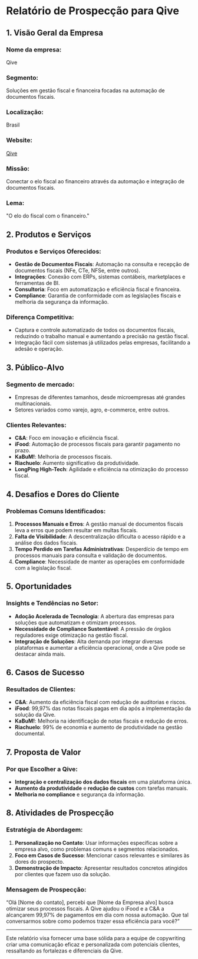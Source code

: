 # Relatório de Prospecção para Qive

## 1. Visão Geral da Empresa
### Nome da empresa:
Qive

### Segmento:
Soluções em gestão fiscal e financeira focadas na automação de documentos fiscais.

### Localização:
Brasil

### Website:
[Qive](https://qive.com.br)

### Missão:
Conectar o elo fiscal ao financeiro através da automação e integração de documentos fiscais.

### Lema:
"O elo do fiscal com o financeiro."

## 2. Produtos e Serviços
### Produtos e Serviços Oferecidos:
- **Gestão de Documentos Fiscais**: Automação na consulta e recepção de documentos fiscais (NFe, CTe, NFSe, entre outros).
- **Integrações**: Conexão com ERPs, sistemas contábeis, marketplaces e ferramentas de BI.
- **Consultoria**: Foco em automatização e eficiência fiscal e financeira.
- **Compliance**: Garantia de conformidade com as legislações fiscais e melhoria da segurança da informação.

### Diferença Competitiva:
- Captura e controle automatizado de todos os documentos fiscais, reduzindo o trabalho manual e aumentando a precisão na gestão fiscal.
- Integração fácil com sistemas já utilizados pelas empresas, facilitando a adesão e operação.

## 3. Público-Alvo
### Segmento de mercado:
- Empresas de diferentes tamanhos, desde microempresas até grandes multinacionais.
- Setores variados como varejo, agro, e-commerce, entre outros.

### Clientes Relevantes:
- **C&A**: Foco em inovação e eficiência fiscal.
- **iFood**: Automação de processos fiscais para garantir pagamento no prazo.
- **KaBuM!**: Melhoria de processos fiscais.
- **Riachuelo**: Aumento significativo da produtividade.
- **LongPing High-Tech**: Agilidade e eficiência na otimização do processo fiscal.

## 4. Desafios e Dores do Cliente
### Problemas Comuns Identificados:
1. **Processos Manuais e Erros**: A gestão manual de documentos fiscais leva a erros que podem resultar em multas fiscais.
2. **Falta de Visibilidade**: A descentralização dificulta o acesso rápido e a análise dos dados fiscais.
3. **Tempo Perdido em Tarefas Administrativas**: Desperdício de tempo em processos manuais para consulta e validação de documentos.
4. **Compliance**: Necessidade de manter as operações em conformidade com a legislação fiscal.

## 5. Oportunidades
### Insights e Tendências no Setor:
- **Adoção Acelerada de Tecnologia**: A abertura das empresas para soluções que automatizam e otimizam processos.
- **Necessidade de Compliance Sustentável**: A pressão de órgãos reguladores exige otimização na gestão fiscal.
- **Integração de Soluções**: Alta demanda por integrar diversas plataformas e aumentar a eficiência operacional, onde a Qive pode se destacar ainda mais.

## 6. Casos de Sucesso
### Resultados de Clientes:
- **C&A**: Aumento da eficiência fiscal com redução de auditorias e riscos.
- **iFood**: 99,97% das notas fiscais pagas em dia após a implementação da solução da Qive.
- **KaBuM!**: Melhoria na identificação de notas fiscais e redução de erros.
- **Riachuelo**: 99% de economia e aumento de produtividade na gestão documental.

## 7. Proposta de Valor
### Por que Escolher a Qive:
- **Integração e centralização dos dados fiscais** em uma plataforma única.
- **Aumento da produtividade** e **redução de custos** com tarefas manuais.
- **Melhoria no compliance** e segurança da informação.

## 8. Atividades de Prospecção
### Estratégia de Abordagem:
1. **Personalização no Contato**: Usar informações específicas sobre a empresa alvo, como problemas comuns e segmentos relacionados.
2. **Foco em Casos de Sucesso**: Mencionar casos relevantes e similares às dores do prospecto.
3. **Demonstração de Impacto**: Apresentar resultados concretos atingidos por clientes que fazem uso da solução.

### Mensagem de Prospecção:
“Olá [Nome do contato], percebi que [Nome da Empresa alvo] busca otimizar seus processos fiscais. A Qive ajudou o iFood e a C&A a alcançarem 99,97% de pagamentos em dia com nossa automação. Que tal conversarmos sobre como podemos trazer essa eficiência para você?”

---
Este relatório visa fornecer uma base sólida para a equipe de copywriting criar uma comunicação eficaz e personalizada com potenciais clientes, ressaltando as fortalezas e diferenciais da Qive.